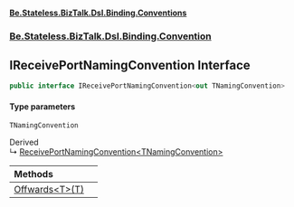 #### [Be.Stateless.BizTalk.Dsl.Binding.Conventions](README.md 'README')
### [Be.Stateless.BizTalk.Dsl.Binding.Convention](Be.Stateless.BizTalk.Dsl.Binding.Convention.md 'Be.Stateless.BizTalk.Dsl.Binding.Convention')

## IReceivePortNamingConvention<TNamingConvention> Interface

```csharp
public interface IReceivePortNamingConvention<out TNamingConvention>
```
#### Type parameters

<a name='Be.Stateless.BizTalk.Dsl.Binding.Convention.IReceivePortNamingConvention_TNamingConvention_.TNamingConvention'></a>

`TNamingConvention`

Derived  
&#8627; [ReceivePortNamingConvention&lt;TNamingConvention&gt;](ReceivePortNamingConvention_TNamingConvention_.md 'Be.Stateless.BizTalk.Dsl.Binding.Convention.ReceivePortNamingConvention<TNamingConvention>')

| Methods | |
| :--- | :--- |
| [Offwards&lt;T&gt;(T)](IReceivePortNamingConvention_TNamingConvention_.Offwards_T_(T).md 'Be.Stateless.BizTalk.Dsl.Binding.Convention.IReceivePortNamingConvention<TNamingConvention>.Offwards<T>(T)') | |
